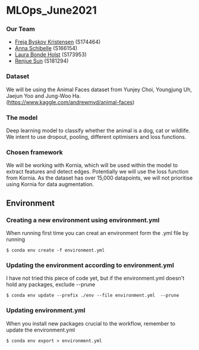 # MLOps_June2021

### Our Team
- [Freja Byskov Kristensen](https://github.com/FrejaByskov97) (S174464)
- [Anna Schibelle](https://github.com/schibsen) (S166154)
- [Laura Bonde Holst](https://github.com/s173953) (S173953)
- [Renjue Sun](https://github.com/Renjue823) (S181294)

### Dataset 
We will be using the Animal Faces dataset from Yunjey Choi, Youngjung Uh, Jaejun Yoo and Jung-Woo Ha. (https://www.kaggle.com/andrewmvd/animal-faces) 

### The model
Deep learning model to classify whether the animal is a dog, cat or wildlife. We intent to use dropout, pooling, different optimisers and loss functions. 

### Chosen framework
We will be working with Kornia, which will be used within the model to extract features and detect edges. Potentially we will use the loss function from Kornia. As the dataset has over 15,000 datapoints, we will not prioritise using Kornia for data augmentation. 

## Environment
### Creating a new environment using environment.yml
When running first time you can creat an environment form the .yml file by running 

`$ conda env create -f environment.yml`


### Updating the environment according to environment.yml 
I have not tried this piece of code yet, but if the environment.yml doesn't hold any packages, exclude --prune

`$ conda env update --prefix ./env --file environment.yml  --prune`

### Updating environment.yml 
When you install new packages crucial to the workflow, remember to update the environment.yml

`$ conda env export > environment.yml`


